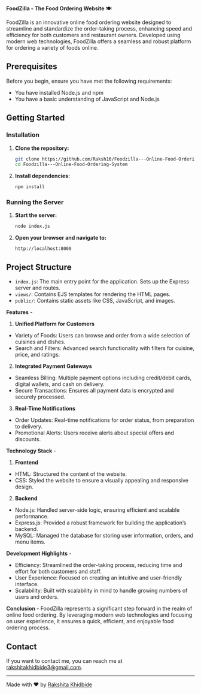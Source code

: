 **FoodZilla - The Food Ordering Website** 🍽️

FoodZilla is an innovative online food ordering website designed to streamline and standardize the order-taking process, enhancing speed and efficiency for both customers and restaurant owners. Developed using modern web technologies, FoodZilla offers a seamless and robust platform for ordering a variety of foods online.

## Prerequisites

Before you begin, ensure you have met the following requirements:

- You have installed Node.js and npm
- You have a basic understanding of JavaScript and Node.js

## Getting Started

### Installation

1. **Clone the repository:**
    ```sh
    git clone https://github.com/Raksh16/Foodzilla---Online-Food-Ordering-System.git
    cd Foodzilla---Online-Food-Ordering-System
    ```

2. **Install dependencies:**
    ```sh
    npm install
    ```

### Running the Server

1. **Start the server:**
    ```sh
    node index.js
    ```

2. **Open your browser and navigate to:**
    ```
    http://localhost:8000
    ```

## Project Structure

- `index.js`: The main entry point for the application. Sets up the Express server and routes.
- `views/`: Contains EJS templates for rendering the HTML pages.
- `public/`: Contains static assets like CSS, JavaScript, and images.


**Features** -
1) **Unified Platform for Customers**
- Variety of Foods: Users can browse and order from a wide selection of cuisines and dishes.
- Search and Filters: Advanced search functionality with filters for cuisine, price, and ratings.

2) **Integrated Payment Gateways**
- Seamless Billing: Multiple payment options including credit/debit cards, digital wallets, and cash on delivery.
- Secure Transactions: Ensures all payment data is encrypted and securely processed.

3) **Real-Time Notifications**
- Order Updates: Real-time notifications for order status, from preparation to delivery.
- Promotional Alerts: Users receive alerts about special offers and discounts.

**Technology Stack** -
1) **Frontend**
- HTML: Structured the content of the website.
- CSS: Styled the website to ensure a visually appealing and responsive design.

2) **Backend**
- Node.js: Handled server-side logic, ensuring efficient and scalable performance.
- Express.js: Provided a robust framework for building the application’s backend.
- MySQL: Managed the database for storing user information, orders, and menu items.

 **Development Highlights** -
- Efficiency: Streamlined the order-taking process, reducing time and effort for both customers and staff.
- User Experience: Focused on creating an intuitive and user-friendly interface.
- Scalability: Built with scalability in mind to handle growing numbers of users and orders.

 **Conclusion** -
FoodZilla represents a significant step forward in the realm of online food ordering. By leveraging modern web technologies and focusing on user experience, it ensures a quick, efficient, and enjoyable food ordering process.

## Contact

If you want to contact me, you can reach me at [rakshitakhidbide3@gmail.com](mailto:rakshitakhidbide3@gmail.com).

---

Made with ❤️ by [Rakshita Khidbide](https://github.com/Raksh16)






